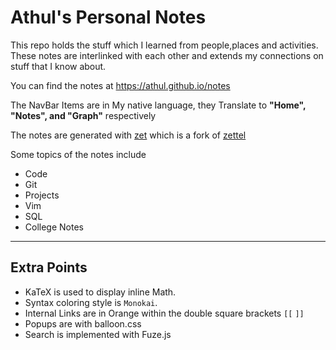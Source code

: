 # Athul's Personal Notes

This repo holds the stuff which I learned from people,places and activities. These notes are interlinked with each other and extends my connections on stuff that I know about.

You can find the notes at https://athul.github.io/notes

The NavBar Items are in My native language, they Translate to **"Home", "Notes", and "Graph"** respectively

The notes are generated with [zet](https://github.com/athul/zet) which is a fork of [zettel](https://github.com/hackstream/zettel)


Some topics of the notes include

- Code
- Git
- Projects
- Vim
- SQL
- College Notes


-----

## Extra Points

- KaTeX is used to display inline Math.
- Syntax coloring style is `Monokai`.  
- Internal Links are in Orange within the double square brackets `[[` `]]`
- Popups are with balloon.css
- Search is implemented with Fuze.js
